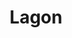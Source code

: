 ---
codehost: https://github.com/https://github.com/lagonapp/lagon
logohandle: lagonapp
sort: lagon
title: Lagon
twitter: https://x.com/lagonapp
website: https://lagon.app/
---